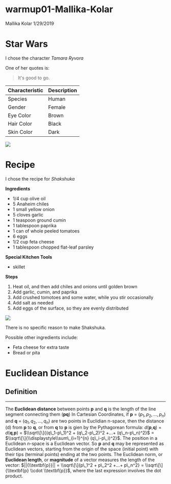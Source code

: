 warmup01-Mallika-Kolar
================
Mallika Kolar
1/29/2019

**Star Wars**
=============

I chose the character *Tamara Ryvora*

One of her quotes is:

> It's good to go.

| Characteristic | Description |
|----------------|-------------|
| Species        | Human       |
| Gender         | Female      |
| Eye Color      | Brown       |
| Hair Color     | Black       |
| Skin Color     | Dark        |

![](https://vignette.wikia.nocookie.net/starwars/images/5/55/Tam_Resistance.png/revision/latest?cb=20190101033429)

**Recipe**
==========

I chose the recipe for *Shakshuka*

**Ingredients**
- 1/4 cup olive oil
- 5 Anaheim chiles
- 1 small yellow onion
- 5 cloves garlic
- 1 teaspoon ground cumin
- 1 tablespoon paprika
- 1 can of whole peeled tomatoes
- 6 eggs
- 1/2 cup feta cheese
- 1 tablespoon chopped flat-leaf parsley

**Special Kitchen Tools**
- skillet

**Steps**
1. Heat oil, and then add chiles and onions until golden brown
2. Add garlic, cumin, and paprika
3. Add crushed tomotoes and some water, while you stir occasionally
4. Add salt as needed
5. Add eggs of the surface, so they are evenly distributed

![](https://toriavey.com/images/2012/10/Shakshuka-IMAGES-10.jpg)

There is no specific reason to make Shakshuka.

Possible other ingredients include:
- Feta cheese for extra taste
- Bread or pita

**Euclidean Distance**
======================

**Definition**
--------------

------------------------------------------------------------------------

The **Euclidean distance** between points **p** and **q** is the length of the line segment connecting them (**pq**)
In Cartesian Coordinates, if **p** = (*p*<sub>1</sub>, *p*<sub>2</sub>, ..., *p*<sub>*n*</sub>) and **q** = (*q*<sub>1</sub>, *q*<sub>2</sub>, ..., *q*<sub>*n*</sub>) are two points in Euclidian n-space, then the distance (d) from **p** to **q**, or from **q** to **p** is gien by the Pythagorean formula:
*d*(**p**,**q**) = *d*(**q**,**p**) = $\\sqrt\[\]{(q\_1-p\_1)^2 + (q\_2-p\_2)^2 +...+ (q\_n-p\_n)^2}$
= $\\sqrt\[\]{\\displaystyle\\sum\_{i=1}^{n} (q\_i-p\_i)^2}$.
The position in a Euclidean *n*-space is a Euclidean vector. So **p** and **q** may be represented as Euclidean vectors, starting from the origin of the space (initial point) with their tips (terminal points) ending at the two points. The Euclidean norm, or **Euclidean length**, or **magnitude** of a vector measures the length of the vector:
$||{\\textbf{p}}|| = \\sqrt\[\]{p\_1^2 + p\_2^2 +...+ p\_n^2} = \\sqrt\[\]{\\textbf{p} \\cdot \\textbf{p}}$,
where the last expression involves the dot product.
